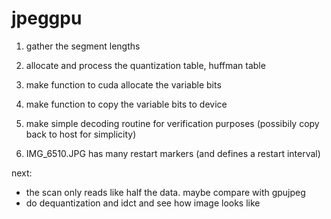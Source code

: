 # jpeggpu
1. gather the segment lengths
1. allocate and process the quantization table, huffman table
1. make function to cuda allocate the variable bits
1. make function to copy the variable bits to device

1. make simple decoding routine for verification purposes (possibily copy back to host for simplicity)

1. IMG_6510.JPG has many restart markers (and defines a restart interval)




next:
- the scan only reads like half the data. maybe compare with gpujpeg
- do dequantization and idct and see how image looks like